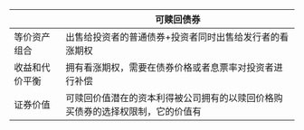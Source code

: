 |                | 可赎回债券                                              |
| -------------- | ------------------------------------------------------- |
| 等价资产组合   | 出售给投资者的普通债券+投资者同时出售给发行者的看涨期权 |
| 收益和代价平衡 | 拥有看涨期权，需要在债券价格或者息票率对投资者进行补偿  |
| 证券价值       | 可赎回价值潜在的资本利得被公司拥有的以赎回价格购买债券的选择权限制，它的价值有                                                        |
